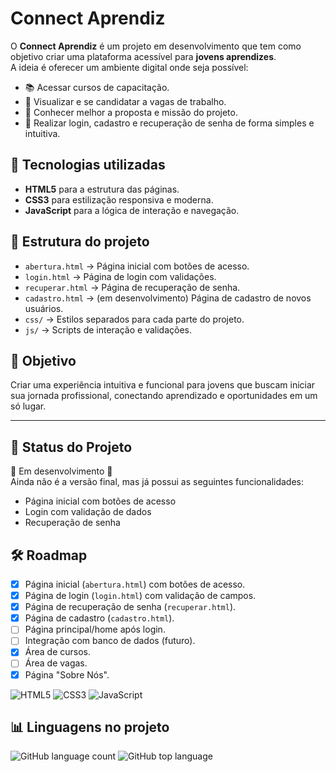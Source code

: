 # Connect Aprendiz

O **Connect Aprendiz** é um projeto em desenvolvimento que tem como objetivo criar uma plataforma acessível para **jovens aprendizes**.  
A ideia é oferecer um ambiente digital onde seja possível:

- 📚 Acessar cursos de capacitação.  
- 💼 Visualizar e se candidatar a vagas de trabalho.  
- 👥 Conhecer melhor a proposta e missão do projeto.  
- 🔐 Realizar login, cadastro e recuperação de senha de forma simples e intuitiva.  

## 🚀 Tecnologias utilizadas
- **HTML5** para a estrutura das páginas.  
- **CSS3** para estilização responsiva e moderna.  
- **JavaScript** para a lógica de interação e navegação.  

## 📂 Estrutura do projeto
- `abertura.html` → Página inicial com botões de acesso.  
- `login.html` → Página de login com validações.  
- `recuperar.html` → Página de recuperação de senha.  
- `cadastro.html` → (em desenvolvimento) Página de cadastro de novos usuários.  
- `css/` → Estilos separados para cada parte do projeto.  
- `js/` → Scripts de interação e validações.  

## 🎯 Objetivo
Criar uma experiência intuitiva e funcional para jovens que buscam iniciar sua jornada profissional, conectando aprendizado e oportunidades em um só lugar.  

---

## 📌 Status do Projeto
🚧 Em desenvolvimento 🚧  
Ainda não é a versão final, mas já possui as seguintes funcionalidades:
- Página inicial com botões de acesso
- Login com validação de dados
- Recuperação de senha

## 🛠️ Roadmap
- [x] Página inicial (`abertura.html`) com botões de acesso.
- [x] Página de login (`login.html`) com validação de campos.
- [x] Página de recuperação de senha (`recuperar.html`).
- [x] Página de cadastro (`cadastro.html`).
- [ ] Página principal/home após login.
- [ ] Integração com banco de dados (futuro).
- [x] Área de cursos.
- [ ] Área de vagas.
- [x] Página "Sobre Nós".

![HTML5](https://img.shields.io/badge/HTML5-E34F26?style=for-the-badge&logo=html5&logoColor=white)
![CSS3](https://img.shields.io/badge/CSS3-1572B6?style=for-the-badge&logo=css3&logoColor=white)
![JavaScript](https://img.shields.io/badge/JavaScript-F7DF1E?style=for-the-badge&logo=javascript&logoColor=black)

## 📊 Linguagens no projeto
![GitHub language count](https://img.shields.io/github/languages/count/Barcelos-xaz7/Connect-Aprendiz)
![GitHub top language](https://img.shields.io/github/languages/top/Barcelos-xaz7/Connect-Aprendiz)

